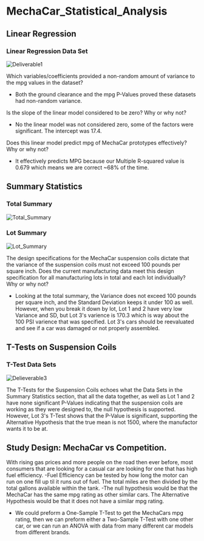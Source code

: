 # MechaCar_Statistical_Analysis

## Linear Regression 

### Linear Regression Data Set
![Deliverable1](https://user-images.githubusercontent.com/84158312/136624813-2d712c0c-0e14-44c5-b43b-610b5cb78059.png)

Which variables/coefficients provided a non-random amount of variance to the mpg values in the dataset?
- Both the ground clearance and the mpg P-Values proved these datasets had non-random variance.

Is the slope of the linear model considered to be zero? Why or why not?
- No the linear model was not considered zero, some of the factors were significant. The intercept was 17.4.

Does this linear model predict mpg of MechaCar prototypes effectively? Why or why not?
- It effectively predicts MPG because our Multiple R-squared value is 0.679 which means we are correct ~68% of the time.


## Summary Statistics 

### Total Summary
![Total_Summary](https://user-images.githubusercontent.com/84158312/136677378-c0ca173d-c8ca-4e7b-8775-02a64ccebef4.png)

### Lot Summary
![Lot_Summary](https://user-images.githubusercontent.com/84158312/136677404-36a56335-8069-4c68-a64a-bc3b1ee8b82b.png)

The design specifications for the MechaCar suspension coils dictate that the variance of the suspension coils must not exceed 100 pounds per square inch. Does the current manufacturing data meet this design specification for all manufacturing lots in total and each lot individually? Why or why not?
- Looking at the total summary, the Variance does not exceed 100 pounds per square inch, and the Standard Deviation keeps it under 100 as well. However, when you break it down by lot, Lot 1 and 2 have very low Variance and SD, but Lot 3's varience is 170.3 which is way about the 100 PSI varience that was specified. Lot 3's cars should be reevaluated and see if a car was damaged or not properly assembled.

## T-Tests on Suspension Coils
### T-Test Data Sets
![Delieverable3](https://user-images.githubusercontent.com/84158312/136677525-ce909d9d-a484-42fe-b577-e59579c5bf43.png)

The T-Tests for the Suspension Coils echoes what the Data Sets in the Summary Statistics section, that all the data together, as well as Lot 1 and 2 have none significant P-Values indicating that the suspension coils are working as they were designed to, the null hypothesis is supported. However, Lot 3's T-Test shows that the P-Value is significant, supporting the Alternative Hypothesis that the true mean is not 1500, where the manufactor wants it to be at.

## Study Design: MechaCar vs Competition.

With rising gas prices and more people on the road then ever before, most consumers that are looking for a casual car are looking for one that has high fuel efficiency.
  -Fuel Efficiency can be tested by how long the motor can run on one fill up til it runs out of fuel. The total miles are then divided by the total gallons available within the tank. 
  -The null hypothesis would be that the MechaCar has the same mpg rating as other similar cars. The Alternative Hypothesis would be that it does not have a similar mpg rating. 
  - We could preform a One-Sample T-Test to get the MechaCars mpg rating, then we can preform either a Two-Sample T-Test with one other car, or we can run an ANOVA with data from many different car models from different brands.
